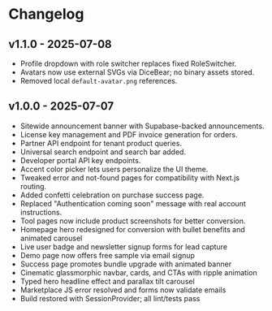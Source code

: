 # Changelog

## v1.1.0 - 2025-07-08
- Profile dropdown with role switcher replaces fixed RoleSwitcher.
- Avatars now use external SVGs via DiceBear; no binary assets stored.
- Removed local `default-avatar.png` references.

## v1.0.0 - 2025-07-07
- Sitewide announcement banner with Supabase-backed announcements.
- License key management and PDF invoice generation for orders.
- Partner API endpoint for tenant product queries.
- Universal search endpoint and search bar added.
- Developer portal API key endpoints.
- Accent color picker lets users personalize the UI theme.
- Tweaked error and not-found pages for compatibility with Next.js routing.
- Added confetti celebration on purchase success page.
- Replaced "Authentication coming soon" message with real account instructions.
- Tool pages now include product screenshots for better conversion.
- Homepage hero redesigned for conversion with bullet benefits and animated carousel
- Live user badge and newsletter signup forms for lead capture
- Demo page now offers free sample via email signup
- Success page promotes bundle upgrade with animated banner
- Cinematic glassmorphic navbar, cards, and CTAs with ripple animation
- Typed hero headline effect and parallax tilt carousel
- Marketplace JS error resolved and forms now validate emails
- Build restored with SessionProvider; all lint/tests pass
